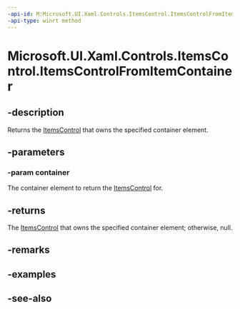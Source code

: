 ```yaml
---
-api-id: M:Microsoft.UI.Xaml.Controls.ItemsControl.ItemsControlFromItemContainer(Microsoft.UI.Xaml.DependencyObject)
-api-type: winrt method
---
```


<!-- Method syntax
public Windows.UI.Xaml.Controls.ItemsControl ItemsControlFromItemContainer(Windows.UI.Xaml.DependencyObject container)
-->

# Microsoft.UI.Xaml.Controls.ItemsControl.ItemsControlFromItemContainer

## -description
Returns the [ItemsControl](itemscontrol.md) that owns the specified container element.

## -parameters
### -param container
The container element to return the [ItemsControl](itemscontrol.md) for.

## -returns
The [ItemsControl](itemscontrol.md) that owns the specified container element; otherwise, null.

## -remarks

## -examples

## -see-also
